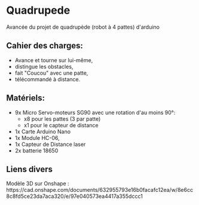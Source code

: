 # Quadrupede
Avancée du projet de quadrupède (robot à 4 pattes) d'arduino

<h2>Cahier des charges:</h2>
<ul>
  <li>Avance et tourne sur lui-même,</li>
  <li>distingue les obstacles,</li>
  <li>fait "Coucou" avec une patte,</li>
  <li>télécommandé à distance.</li>
</ul>
  
<h2>Matériels:</h2>
<ul>
  <li>9x Micro Servo-moteurs SG90 avec une rotation d'au moins 90°:
      <ul>
      <li>x8 pour les pattes (3 par patte)</li>
      <li>x1 pour le capteur de distance</li>
      </ul>
  </li>
  <li>1x Carte Arduino Nano</li>
  <li>1x Module HC-06,</li>
  <li>1x Capteur de Distance laser</li>
  <li>2x batterie 18650</li>
</ul>

<h2>Liens divers</h2>
Modèle 3D sur Onshape : https://cad.onshape.com/documents/632955793e16b0facafc12ea/w/8e6cc8c8fd5ce23da7aca320/e/97e040573ea4417a355dccc1


